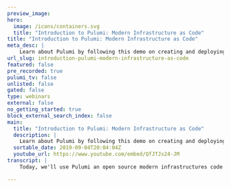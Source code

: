 ```yaml
---
preview_image:
hero:
  image: /icons/containers.svg
  title: "Introduction to Pulumi: Modern Infrastructure as Code"
title: "Introduction to Pulumi: Modern Infrastructure as Code"
meta_desc: |
    Learn about Pulumi by following this demo on creating and deploying infrastructure with TypeScript, specifically an AWS S3-based static site along ...
url_slug: introduction-pulumi-modern-infrastructure-as-code
featured: false
pre_recorded: true
pulumi_tv: false
unlisted: false
gated: false
type: webinars
external: false
no_getting_started: true
block_external_search_index: false
main:
  title: "Introduction to Pulumi: Modern Infrastructure as Code"
  description: |
    Learn about Pulumi by following this demo on creating and deploying infrastructure with TypeScript, specifically an AWS S3-based static site along with all of the related infrastructure.  Pulumi is free, open source, supports familiar languages, and many clouds, including AWS, Azure, and GCP, and platforms like Kubernetes.  Learn more: https://pulumip.us/Get-Started
  sortable_date: 2019-09-04T20:04:04Z
  youtube_url: https://www.youtube.com/embed/QfJTJs24-JM
transcript: |
    Today, we'll use Pulumi an open source modern infrastructures code tool to provision cloud infrastructure. Pulumi supports lots of clouds and different cloud architectures. But today, we'll be creating an aws S3 website. I've already downloaded and installed the cli it's available in package managers like brew and I've created a new empty directory. We'll run the Pulumi new command which scaffolds a new project. Notice that there are many clouds in many languages, but we will select aws typescript. We'll select the default project name, we'll enter a description, create a new stack. A stack is an instance of our project. We can have lots of them and we'll put this in the US west to region. Pulumi will then go ahead and install all of our dependencies and we're up and running and ready to go. So let's take a look at the index dot TS file, which is where our infrastructure is defined. It starts with a set of packages and notice we're creating an S3 bucket object. That's how infrastructure is declared in Pulumi by allocating regular objects in a programming language. We also export the bucket name at the end. Now let's run Pulumi up this command evaluates our program and determines what resources need to be created, updated or deleted. It shows us a preview before making those changes and we can click details to see all the properties on our resources. If we select yes, Pulumi will proceed with making the changes by going out to our AWS account. And actually allocating the new bucket are updates finished. In this example, I've elected to use the free Pulumi Sas to store my state. Although additional options are available, let's list the contents of our S3 bucket. We expect that it's empty since we haven't yet put anything in it. Now, let's edit our program to upload an index dot html file to our bucket. We'll create a dub dub dub folder. We'll create an index dot html inside of it and let's create some simple markup. Now, we need to go back to our index dot TS and we'll actually populate the bucket with this new file plumbing makes this really easy because we have full access to all of the programming language features. In this case, we'll use the standard no jsfs package. We'll loop over the directory contents of the www folder. And then for each entry, we'll create a new S3 bucket object. We'll give it the name of the directory. We'll make sure it gets added to the right bucket. We will tell it to take the file contents from a relative file on disk. Uh And from there all we need to do is go back and run, pulling me up. This will show us the delta compared to what we had previously, which is just creating a new object. We can look at the details again, but let's proceed and actually upload this to the bucket. This will happen very quickly. Just took a couple of seconds. And now if we list the contents of the bucket again, we'll see the index dot html file has been added, but we're not done yet. We need to update our bucket to actually serve the contents as a website. We'll go back to our program and we'll actually add new properties to our bucket and Pulumi will be able to detect the differences. We'll say that the index document is the index dot html file that we just uploaded. And we also need to set the AC L on the objects to be public read so that they can be accessible over the internet. Finally, we'll also export the URL that AWS assigns to the bucket to make it easier to browse to the website. Now, we'll go back and we'll run Pulumi up again. And this time, we'll see a much more interesting output. We'll see that Pulumi detects that there are two diffs. The website has been added to the bucket and the AC L has been changed on the object. Indeed, by clicking details, we see the actual value changes. Let's click. Yes, to actually perform the deployment, it'll happen very quickly and we'll see that the URL is printed. All of our changes are now live so we can curl the resulting S3 Euro and see the contents of our index dot html file. Great. Everything seems to be up and running now. Finally, there's one last step. We're gonna destroy all of the resources we just created so that nothing is left behind. We run the Pulumi destroy command. It looks a lot like up, but in this case, it's actually just deleting everything that's been created. Finally, we can remove the stack itself which deletes all history and all traces that have ever existed. Although this example use typescript aws and deployed manually from the command line. Pulumi supports many different languages, many cloud environments and CS CD integrations to make automated delivery easier. I hope you've enjoyed seeing how easy it is to create, deploy and manage modern cloud infrastructure using Pulumi. Pulumi is open source and free to use. Give it a try today.

---
```

